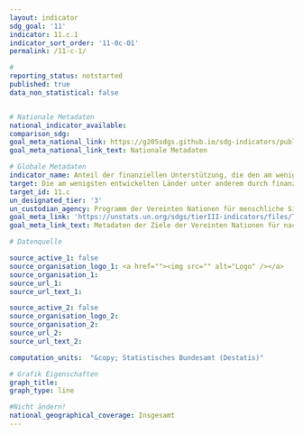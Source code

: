 ```yaml
---
layout: indicator
sdg_goal: '11'
indicator: 11.c.1
indicator_sort_order: '11-0c-01'
permalink: /11-c-1/

#
reporting_status: notstarted
published: true
data_non_statistical: false


# Nationale Metadaten
national_indicator_available:
comparison_sdg:
goal_meta_national_link: https://g205sdgs.github.io/sdg-indicators/public/MetaDe/11.c.1.pdf
goal_meta_national_link_text: Nationale Metadaten

# Globale Metadaten
indicator_name: Anteil der finanziellen Unterstützung, die den am wenigsten entwickelten Ländern für den Umbau zu und Neubau von nachhaltigen, widerstandsfähigen und ressourceneffizienten Gebäuden unter Verwendung lokaler Materialien bereitgestellt wird
target: Die am wenigsten entwickelten Länder unter anderem durch finanzielle und technische Hilfe beim Bau nachhaltiger und widerstandsfähiger Gebäude unter Nutzung einheimischer Materialien unterstützen
target_id: 11.c
un_designated_tier: '3'
un_custodian_agency: Programm der Vereinten Nationen für menschliche Siedlungen (UN-Habitat)
goal_meta_link: 'https://unstats.un.org/sdgs/tierIII-indicators/files/Tier3-11-c-01.pdf'
goal_meta_link_text: Metadaten der Ziele der Vereinten Nationen für nachhaltige Entwicklung

# Datenquelle

source_active_1: false
source_organisation_logo_1: <a href=""><img src="" alt="Logo" /></a>
source_organisation_1:
source_url_1:
source_url_text_1:

source_active_2: false
source_organisation_logo_2:
source_organisation_2:
source_url_2:
source_url_text_2:

computation_units:  "&copy; Statistisches Bundesamt (Destatis)"

# Grafik Eigenschaften
graph_title:
graph_type: line

#Nicht ändern!
national_geographical_coverage: Insgesamt
---
```

